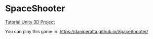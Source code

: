 # SpaceShooter
<a href="https://unity3d.com/es/learn/tutorials/s/space-shooter-tutorial">Tutorial Unity 3D Project</a>

You can play this game in: https://daniperalta.github.io/SpaceShooter/
